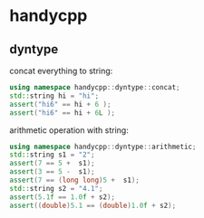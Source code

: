# handycpp


## dyntype


concat everything to string:
```cpp
using namespace handycpp::dyntype::concat;
std::string hi = "hi";
assert("hi6" == hi + 6 );
assert("hi6" == hi + 6L );
```

arithmetic operation with string:
```cpp
using namespace handycpp::dyntype::arithmetic;
std::string s1 = "2";
assert(7 == 5 +  s1);
assert(3 == 5 -  s1);
assert(7 == (long long)5 +  s1);
std::string s2 = "4.1";
assert(5.1f == 1.0f + s2);
assert((double)5.1 == (double)1.0f + s2);
```
